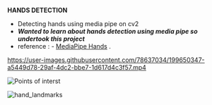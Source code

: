 **HANDS DETECTION**

- Detecting hands using media pipe on cv2
- ***Wanted to learn about hands detection using media pipe so undertook this project***
- reference :  - [MediaPipe Hands]( https://google.github.io/mediapipe/solutions/hands.html) .



https://user-images.githubusercontent.com/78637034/199650347-a5449d78-29af-4dc2-bbe7-1d617d4c3f57.mp4



![Points of interst]( https://github.com/akshxyjagtap/Data-Science/blob/main/Hand%20Tracking/images/hand_landmarks.png)

 ![hand_landmarks](https://user-images.githubusercontent.com/78637034/199650359-b203482d-e334-4d2f-930d-04d9ed4c4ff1.png)


